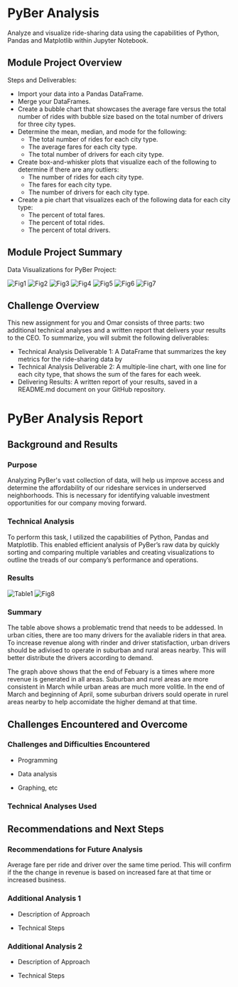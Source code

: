 # PyBer Analysis
Analyze and visualize ride-sharing data using the capabilities of Python, Pandas and Matplotlib within Jupyter Notebook.

## Module Project Overview
Steps and Deliverables:
- Import your data into a Pandas DataFrame.
- Merge your DataFrames.
- Create a bubble chart that showcases the average fare versus the total number of rides with bubble size based on the total number of drivers for three city types.
- Determine the mean, median, and mode for the following:
  - The total number of rides for each city type.
  - The average fares for each city type.
  - The total number of drivers for each city type.
- Create box-and-whisker plots that visualize each of the following to determine if there are any outliers:
  - The number of rides for each city type.
  - The fares for each city type.
  - The number of drivers for each city type.
- Create a pie chart that visualizes each of the following data for each city type:
  - The percent of total fares.
  - The percent of total rides.
  - The percent of total drivers.

## Module Project Summary
Data Visualizations for PyBer Project:

![Fig1](https://github.com/ejlaflure/PyBer_Analysis/blob/master/Analysis/Fig1.png)
![Fig2](https://github.com/ejlaflure/PyBer_Analysis/blob/master/Analysis/Fig2.png)
![Fig3](https://github.com/ejlaflure/PyBer_Analysis/blob/master/Analysis/Fig3.png)
![Fig4](https://github.com/ejlaflure/PyBer_Analysis/blob/master/Analysis/Fig4.png)
![Fig5](https://github.com/ejlaflure/PyBer_Analysis/blob/master/Analysis/Fig5.png)
![Fig6](https://github.com/ejlaflure/PyBer_Analysis/blob/master/Analysis/Fig6.png)
![Fig7](https://github.com/ejlaflure/PyBer_Analysis/blob/master/Analysis/Fig7.png)

## Challenge Overview
This new assignment for you and Omar consists of three parts: two additional technical analyses and a written report that delivers your results to the CEO. To summarize, you will submit the following deliverables:
- Technical Analysis Deliverable 1: A DataFrame that summarizes the key metrics for the ride-sharing data by 
- Technical Analysis Deliverable 2: A multiple-line chart, with one line for each city type, that shows the sum of the fares for each week.
- Delivering Results: A written report of your results, saved in a README.md document on your GitHub repository.

# PyBer Analysis Report

## Background and Results

### Purpose
Analyzing PyBer's vast collection of data, will help us improve access and determine the affordability of our rideshare services in underserved neighborhoods. This is necessary for identifying valuable investment opportunities for our company moving forward. 

### Technical Analysis
To perform this task, I utilized the capabilities of Python, Pandas and Matplotlib. This enabled efficient analysis of PyBer’s raw data by quickly sorting and comparing multiple variables and creating visualizations to outline the treads of our company’s performance and operations. 

### Results

![Table1](https://github.com/ejlaflure/PyBer_Analysis/blob/master/Analysis/Table1.png)
![Fig8](https://github.com/ejlaflure/PyBer_Analysis/blob/master/Analysis/Fig8.png)

### Summary
The table above shows a problematic trend that needs to be addessed. In urban cities, there are too many drivers for the avaliable riders in that area. To increase revenue along with rinder and driver statisfaction, urban drivers should be adivised to operate in suburban and rural areas nearby. This will better distribute the drivers according to demand. 

The graph above shows that the end of Febuary is a times where more revenue is generated in all areas. Suburban and rurel areas are more consistent in March while urban areas are much more volitle.  In the end of March and beginning of April, some suburban drivers sould operate in rurel areas nearby to help accomidate the higher demand at that time. 

## Challenges Encountered and Overcome

### Challenges and Difficulties Encountered

* Programming

* Data analysis

* Graphing, etc

### Technical Analyses Used

## Recommendations and Next Steps

### Recommendations for Future Analysis

Average fare per ride and driver over the same time period. This will confirm if the the change in revenue is based on increased fare at that time or increased business.

### Additional Analysis 1

* Description of Approach

* Technical Steps

### Additional Analysis 2

* Description of Approach

* Technical Steps
